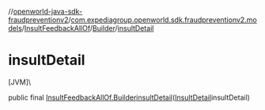 //[openworld-java-sdk-fraudpreventionv2](../../../../index.md)/[com.expediagroup.openworld.sdk.fraudpreventionv2.models](../../index.md)/[InsultFeedbackAllOf](../index.md)/[Builder](index.md)/[insultDetail](insult-detail.md)

# insultDetail

[JVM]\

public final [InsultFeedbackAllOf.Builder](index.md)[insultDetail](insult-detail.md)([InsultDetail](../../-insult-detail/index.md)insultDetail)
